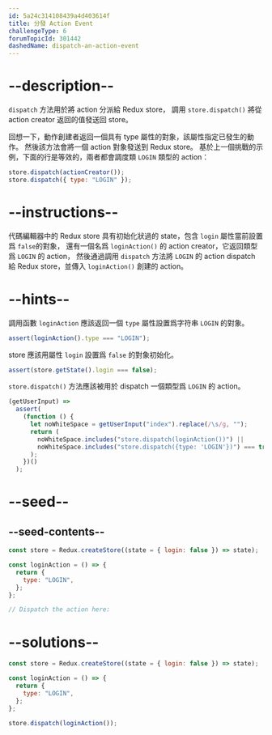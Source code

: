 ```yaml
---
id: 5a24c314108439a4d403614f
title: 分發 Action Event
challengeType: 6
forumTopicId: 301442
dashedName: dispatch-an-action-event
---
```


# --description--

`dispatch` 方法用於將 action 分派給 Redux store， 調用 `store.dispatch()` 將從 action creator 返回的值發送回 store。

回想一下，動作創建者返回一個具有 type 屬性的對象，該屬性指定已發生的動作。 然後該方法會將一個 action 對象發送到 Redux store。 基於上一個挑戰的示例，下面的行是等效的，兩者都會調度類 `LOGIN` 類型的 action：

```js
store.dispatch(actionCreator());
store.dispatch({ type: "LOGIN" });
```

# --instructions--

代碼編輯器中的 Redux store 具有初始化狀過的 state，包含 `login` 屬性當前設置爲 `false`的對象， 還有一個名爲 `loginAction()` 的 action creator，它返回類型爲 `LOGIN` 的 action， 然後通過調用 `dispatch` 方法將 `LOGIN` 的 action dispatch 給 Redux store，並傳入 `loginAction()` 創建的 action。

# --hints--

調用函數 `loginAction` 應該返回一個 `type` 屬性設置爲字符串 `LOGIN` 的對象。

```js
assert(loginAction().type === "LOGIN");
```

store 應該用屬性 `login` 設置爲 `false` 的對象初始化。

```js
assert(store.getState().login === false);
```

`store.dispatch()` 方法應該被用於 dispatch 一個類型爲 `LOGIN` 的 action。

```js
(getUserInput) =>
  assert(
    (function () {
      let noWhiteSpace = getUserInput("index").replace(/\s/g, "");
      return (
        noWhiteSpace.includes("store.dispatch(loginAction())") ||
        noWhiteSpace.includes("store.dispatch({type: 'LOGIN'})") === true
      );
    })()
  );
```

# --seed--

## --seed-contents--

```js
const store = Redux.createStore((state = { login: false }) => state);

const loginAction = () => {
  return {
    type: "LOGIN",
  };
};

// Dispatch the action here:
```

# --solutions--

```js
const store = Redux.createStore((state = { login: false }) => state);

const loginAction = () => {
  return {
    type: "LOGIN",
  };
};

store.dispatch(loginAction());
```
